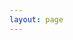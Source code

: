 ```yaml
---
layout: page
---
```

<script setup>
import {
  VPTeamPage,
  VPTeamPageTitle,
  VPTeamMembers
} from 'vitepress/theme'

const members = [
  {
    avatar: '/developpementLogo.jpg',
    name: 'Développement',
    title: 'Retrouvez le dernier article mis en ligne',
    desc: '<a class="buttonstyle" style="color:white;" href="/language/PHP/Symfony/HistoireSymfony">Découvrir</a>'
  },
  {
    avatar: '/devtools.jpg',
    name: 'DevTools',
    title: 'Retrouvez une liste de tous mes outils intéréssants !',
    desc: '<a class="buttonstyle" style="color:white;" href="/DevTools/DevSite">Découvrir</a>'
  },
  {
    avatar: '/cybersecurite.jpg',
    name: 'Cybersécurité',
    title: 'Retrouvez une liste de recommandations pour le dev',
    desc: '<a class="buttonstyle" style="color:white;" href="/cybersecurite/OWASP">Découvrir</a>'
  }
]
</script>


<VPTeamPage>
  <VPTeamPageTitle>
    <template #title>
      Bienvenue sur Valtech
    </template>
    <template #lead>
      Découvrez une multitude de ressources et d'outils pour vous aider à devenir un bon développeur
    </template>
  </VPTeamPageTitle>
  <VPTeamMembers
    :members="members"
  />
</VPTeamPage>
